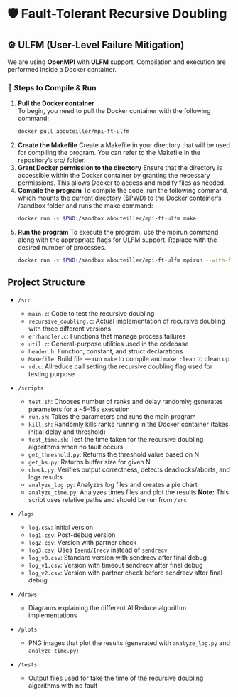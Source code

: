 # 🛡️ Fault-Tolerant Recursive Doubling

## ⚙️ ULFM (User-Level Failure Mitigation)

We are using **OpenMPI** with **ULFM** support. Compilation and execution are performed inside a Docker container.

### 🐳 Steps to Compile & Run

1. **Pull the Docker container**  
  To begin, you need to pull the Docker container with the following command:
   ```bash
   docker pull abouteiller/mpi-ft-ulfm
   ```
2. **Create the Makefile**
  Create a Makefile in your directory that will be used for compiling the program. You can refer to the Makefile in the repository’s src/ folder.
3. **Grant Docker permission to the directory**
  Ensure that the directory is accessible within the Docker container by granting the necessary permissions. This allows Docker to access and modify files as needed.
4. **Compile the program**
   To compile the code, run the following command, which mounts the current directory ($PWD) to the Docker container’s /sandbox folder and runs the make command:
   ```bash
   docker run -v $PWD:/sandbox abouteiller/mpi-ft-ulfm make
   ```
5. **Run the program**
   To execute the program, use the mpirun command along with the appropriate flags for ULFM support. Replace <n> with the desired number of processes.
   ```bash
   docker run -v $PWD:/sandbox abouteiller/mpi-ft-ulfm mpirun --with-ft ulfm -np <n> ./main
   ```

## Project Structure

- `/src`
  - `main.c`: Code to test the recursive doubling
  - `recursive_doubling.c`: Actual implementation of recursive doubling with three different versions
  - `errhandler.c`: Functions that manage process failures
  - `util.c`: General-purpose utilities used in the codebase
  - `header.h`: Function, constant, and struct declarations
  - `Makefile`: Build file — run `make` to compile and `make clean` to clean up
  - `rd.c`: Allreduce call setting the recursive doubling flag used for testing purpose

- `/scripts`
  - `test.sh`: Chooses number of ranks and delay randomly; generates parameters for a ~5–15s execution
  - `run.sh`: Takes the parameters and runs the main program
  - `kill.sh`: Randomly kills ranks running in the Docker container (takes initial delay and threshold)
  - `test_time.sh`: Test the time taken for the recursive doubling algorithms when no fault occurs
  - `get_threshold.py`: Returns the threshold value based on N
  - `get_bs.py`: Returns buffer size for given N
  - `check.py`: Verifies output correctness, detects deadlocks/aborts, and logs results
  - `analyze_log.py`: Analyzes log files and creates a pie chart
  - `analyze_time.py`: Analyzes times files and plot the results
    **Note:** This script uses relative paths and should be run from `/src`

- `/logs`
  - `log.csv`: Initial version
  - `log1.csv`: Post-debug version
  - `log2.csv`: Version with partner check 
  - `log3.csv`: Uses `Isend/Irecv` instead of `sendrecv`
  - `log_v0.csv`: Standard version with sendrecv after final debug
  - `log_v1.csv`: Version with timeout sendrecv after final debug
  - `log_v2.csv`: Version with partner check before sendrecv after final debug

- `/draws`
  - Diagrams explaining the different AllReduce algorithm implementations

- `/plots`
  - PNG images that plot the results (generated with `analyze_log.py` and `analyze_time.py`)

- `/tests`
  - Output files used for take the time of the recursive doubling algorithms with no fault
